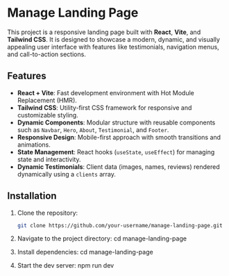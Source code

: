 # Manage Landing Page

This project is a responsive landing page built with **React**, **Vite**, and **Tailwind CSS**. It is designed to showcase a modern, dynamic, and visually appealing user interface with features like testimonials, navigation menus, and call-to-action sections.

## Features

-   **React + Vite**: Fast development environment with Hot Module Replacement (HMR).
-   **Tailwind CSS**: Utility-first CSS framework for responsive and customizable styling.
-   **Dynamic Components**: Modular structure with reusable components such as `Navbar`, `Hero`, `About`, `Testimonial`, and `Footer`.
-   **Responsive Design**: Mobile-first approach with smooth transitions and animations.
-   **State Management**: React hooks (`useState`, `useEffect`) for managing state and interactivity.
-   **Dynamic Testimonials**: Client data (images, names, reviews) rendered dynamically using a `clients` array.

## Installation

1. Clone the repository:
    ```bash
    git clone https://github.com/your-username/manage-landing-page.git
    ```
2. Navigate to the project directory:
   cd manage-landing-page

3. Install dependencies:
   cd manage-landing-page

4. Start the dev server:
   npm run dev
